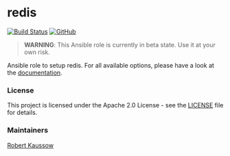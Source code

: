 # redis

[![Build Status](https://drone.owncloud.com/api/badges/owncloud-ansible/redis/status.svg)](https://drone.owncloud.com/owncloud-ansible/redis)
[![GitHub](https://img.shields.io/github/license/owncloud-ansible/redis)](https://github.com/owncloud-ansible/redis/blob/master/LICENSE)

> __WARNING__: This Ansible role is currently in beta state. Use it at your own risk.

Ansible role to setup redis. For all available options, please have a look at the [documentation](https://owncloud-ansible.github.io/role/redis/).

### License

This project is licensed under the Apache 2.0 License - see the [LICENSE](LICENSE) file for details.

### Maintainers

[Robert Kaussow](https://github.com/xoxys/)
